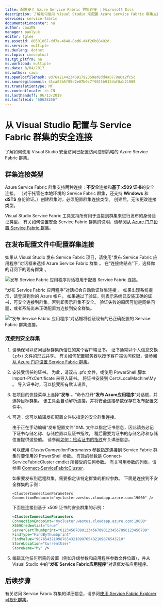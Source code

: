 ```yaml
---
title: 配置安全 Azure Service Fabric 群集连接 | Microsoft Docs
description: 了解如何使用 Visual Studio 来配置 Azure Service Fabric 群集支持的安全连接。
services: service-fabric
documentationcenter: na
author: cawaMS
manager: paulyuk
editor: tglee
ms.assetid: 80501867-dd7a-4648-8bd6-d4f26b68402d
ms.service: multiple
ms.devlang: dotnet
ms.topic: conceptual
ms.tgt_pltfrm: na
ms.workload: multiple
ms.date: 8/04/2017
ms.author: cawa
ms.openlocfilehash: 8d76a2144234591792359ed8dd4a0779e6a2fc5c
ms.sourcegitcommit: 41ca82b5f95d2e07b0c7f9025b912daf0ab21909
ms.translationtype: MT
ms.contentlocale: zh-CN
ms.lasthandoff: 06/13/2019
ms.locfileid: "60628266"
---
```

# <a name="configure-secure-connections-to-a-service-fabric-cluster-from-visual-studio"></a>从 Visual Studio 配置与 Service Fabric 群集的安全连接
了解如何使用 Visual Studio 安全访问已配置访问控制策略的 Azure Service Fabric 群集。

## <a name="cluster-connection-types"></a>群集连接类型
Azure Service Fabric 群集支持两种连接：**不安全**连接和**基于 x509 证书**的安全连接。 （对于托管在本地环境的 Service Fabric 群集，还支持 **Windows** 和 **dSTS** 身份验证。）创建群集时，必须配置群集连接类型。 创建后，无法更改连接类型。

Visual Studio Service Fabric 工具支持所有用于连接到群集来进行发布的身份验证类型。 有关如何设置安全 Service Fabric 群集的说明，请参阅[从 Azure 门户设置 Service Fabric 群集](service-fabric-cluster-creation-via-portal.md)。

## <a name="configure-cluster-connections-in-publish-profiles"></a>在发布配置文件中配置群集连接
如果从 Visual Studio 发布 Service Fabric 项目，请使用“发布 Service Fabric 应用程序”对话框来选择 Azure Service Fabric 群集  。 在“连接终结点”下，选择你的订阅下的现有群集  。

![**发布 Service Fabric 应用程序**对话框用于配置 Service Fabric 连接。][publishdialog]

“发布 Service Fabric 应用程序”对话框会自动验证群集连接  。 如果出现系统提示，请登录到你的 Azure 帐户。 如果通过了验证，则表示系统已安装正确的证书，可安全连接到群集。否则即表示群集不安全。 验证失败的原因可能是网络问题，或者系统尚未正确配置为连接到安全群集。

![“发布 Service Fabric 应用程序”对话框将验证现有的已正确配置的 Service Fabric 群集连接。][selectsfcluster]

### <a name="to-connect-to-a-secure-cluster"></a>连接到安全群集
1. 请确保可以访问目标群集所信任的某个客户端证书。 证书通常以个人信息交换 (.pfx) 文件的形式共享。 有关如何配置服务器以授予客户端访问权限，请参阅[从 Azure 门户设置 Service Fabric 群集](service-fabric-cluster-creation-via-portal.md)。
2. 安装受信任的证书。 为此，请双击 .pfx 文件，或使用 PowerShell 脚本 Import-PfxCertificate 来导入证书。 将证书安装到 Cert:\LocalMachine\My  。 导入证书时，可以接受所有默认设置。
3. 在项目的快捷菜单上选择“**发布...** ”命令打开“**发布 Azure应用程序**”对话框，并选择目标群集。 该工具会自动解析连接，并将安全连接参数保存在发布配置文件中。
4. 可选：您可以编辑发布配置文件以指定的安全群集连接。
   
   由于正在手动编辑“发布配置文件”XML 文件以指定证书信息，因此请务必记下证书存储名称、存储位置以及证书指纹。 稍后需要为证书的存储名称和存储位置提供这些值。 请参阅[如何：检索证书的指纹](https://msdn.microsoft.com/library/ms734695\(v=vs.110\).aspx)有关详细信息。
   
   可以使用 *ClusterConnectionParameters* 参数指定连接到 Service Fabric 群集时要使用的 PowerShell 参数。 有效的参数是 Connect-ServiceFabricCluster cmdlet 所接受的任何参数。 有关可用参数的列表，请参阅 [Connect-ServiceFabricCluster](https://docs.microsoft.com/powershell/module/servicefabric/connect-servicefabriccluster)。
   
   如果要发布到远程群集，需要指定该特定群集的相应参数。 下面是连接到不安全群集的示例：
   
   `<ClusterConnectionParameters ConnectionEndpoint="mycluster.westus.cloudapp.azure.com:19000" />`
   
   下面是连接到基于 x509 证书的安全群集的示例：
   
   ```xml
   <ClusterConnectionParameters
   ConnectionEndpoint="mycluster.westus.cloudapp.azure.com:19000"
   X509Credential="true"
   ServerCertThumbprint="0123456789012345678901234567890123456789"
   FindType="FindByThumbprint"
   FindValue="9876543210987654321098765432109876543210"
   StoreLocation="CurrentUser"
   StoreName="My" />
   ```
5. 编辑其他任何所需的设置（例如升级参数和应用程序参数文件位置），并从 Visual Studio 中的“**发布 Service Fabric应用程序**”对话框发布应用程序。

## <a name="next-steps"></a>后续步骤
有关访问 Service Fabric 群集的详细信息，请参阅[使用 Service Fabric Explorer 可视化群集](service-fabric-visualizing-your-cluster.md)。

<!--Image references-->
[publishdialog]:./media/service-fabric-visualstudio-configure-secure-connections/publishdialog.png
[selectsfcluster]:./media/service-fabric-visualstudio-configure-secure-connections/selectsfcluster.png
